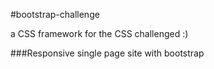 #bootstrap-challenge

a CSS framework for the CSS challenged  :)

###Responsive single page site with bootstrap
